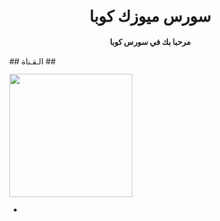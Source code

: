 <h1 align="center"><b> سورس ميوزك كوبا </b></h1>

<h4 align="center"> مرحبا بك في سورس كوبا</h4>
## الـقـناة ##

   <a href="https://t.me/ckuba"><img src="https://img.shields.io/badge/Source%20Dev%3F-here-inactive?&style=plastic?&logo=telegram" width=220px></a></p>

 - 
